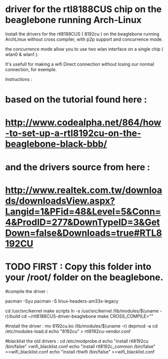 driver for the rtl8188CUS chip on the beaglebone running Arch-Linux
===========

Install the drivers for the rtl8188CUS ( 8192cu ) on the beaglebone running ArchLinux without cross compiler, with p2p support and concurrence mode.

the concurrence mode allow you to use two wlan interface on a single chip ( wlan0 & wlan1 ).

It's usefull for making a wifi Direct connection without losing our normal connection, for exemple.


Instructions :
#	based on the tutorial found here : 
# http://www.codealpha.net/864/how-to-set-up-a-rtl8192cu-on-the-beaglebone-black-bbb/
#	and the drivers source from here :
# http://www.realtek.com.tw/downloads/downloadsView.aspx?Langid=1&PFid=48&Level=5&Conn=4&ProdID=277&DownTypeID=3&GetDown=false&Downloads=true#RTL8192CU

# TODO FIRST : Copy this folder into your /root/ folder on the beaglebone.

#compile the driver :

pacman -Syu
pacman -S linux-headers-am33x-legacy

cd /usr/src/kernel
make scripts
ln -s /usr/src/kernel /lib/modules/$(uname -r)/build
cd ~/rtl8188CUS-driver-beaglebone
make CROSS_COMPILE=""

#install the driver :
mv 8192cu.ko /lib/modules/$(uname -r)
depmod -a
cd /etc/modules-load.d
echo "8192cu" > rtl8192cu-vendor.conf

#blacklist the old drivers :
cd /etc/modprobe.d
echo "install rtl8192cu /bin/false" >wifi_blacklist.conf
echo "install rtl8192c_common /bin/false" >>wifi_blacklist.conf
echo "install rtlwifi /bin/false" >>wifi_blacklist.conf

